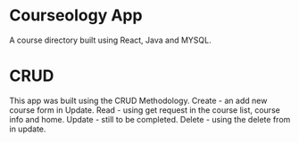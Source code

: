 # Courseology App

A course directory built using React, Java and MYSQL.

# CRUD

This app was built using the CRUD Methodology.
Create - an add new course form in Update.
Read - using get request in the course list, course info and home.
Update - still to be completed.
Delete - using the delete from in update.
